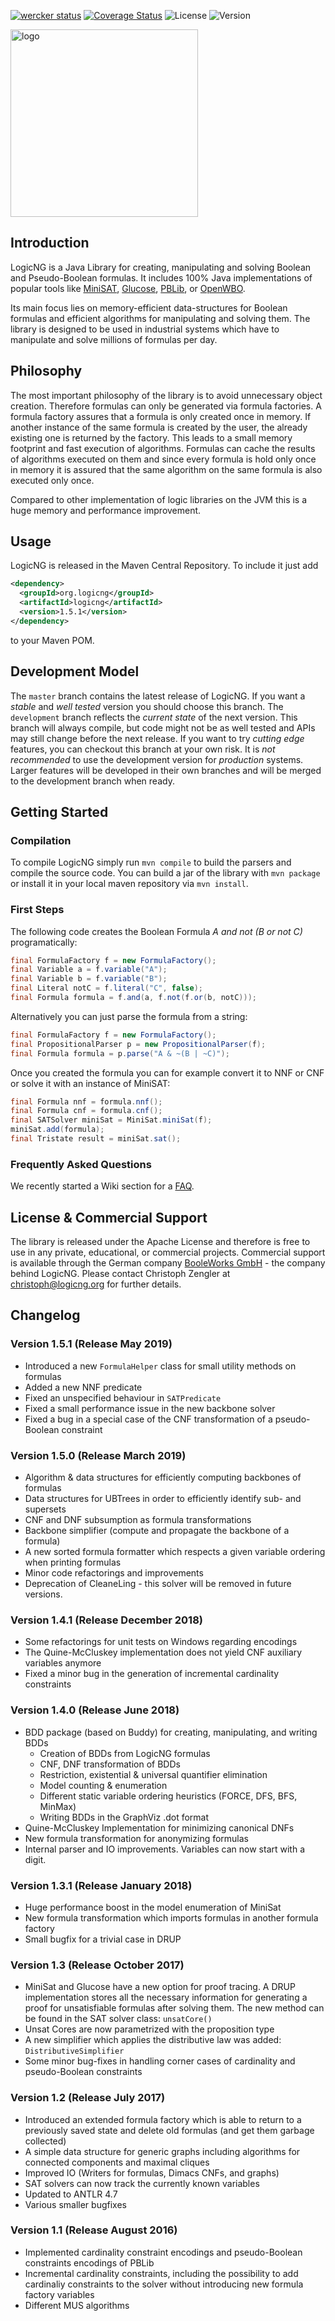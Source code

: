 [![wercker status](https://app.wercker.com/status/24c4765f3a0d79520ad80a1e4c20cfa2/s/master "wercker status")](https://app.wercker.com/project/bykey/24c4765f3a0d79520ad80a1e4c20cfa2) [![Coverage Status](https://coveralls.io/repos/logic-ng/LogicNG/badge.svg?branch=master&service=github)](https://coveralls.io/github/logic-ng/LogicNG?branch=master) ![License](https://img.shields.io/badge/license-Apache%202-blue.svg) ![Version](https://img.shields.io/badge/version-1.5.1-ff69b4.svg)

<img src="https://github.com/logic-ng/LogicNG/blob/master/doc/logo/logo_big.png" alt="logo" width="300">

## Introduction
LogicNG is a Java Library for creating, manipulating and solving Boolean and Pseudo-Boolean formulas. It includes 100% Java implementations of popular tools like [MiniSAT](http://minisat.se), [Glucose](http://www.labri.fr/perso/lsimon/glucose/), [PBLib](http://tools.computational-logic.org/content/pblib.php), or [OpenWBO](http://sat.inesc-id.pt/open-wbo/).

Its main focus lies on memory-efficient data-structures for Boolean formulas and efficient algorithms for manipulating and solving them.
The library is designed to be used in industrial systems which have to manipulate and solve millions of formulas per day.

## Philosophy
The most important philosophy of the library is to avoid unnecessary object creation.  Therefore formulas can only be generated via formula factories.  A formula factory assures that a formula is only created once in memory.  If another instance of the same formula is created by the user, the already existing one is returned by the factory. This leads to a small memory footprint and fast execution of algorithms.  Formulas can cache the results of algorithms executed on them and since every formula is hold only once in memory it is assured that the same algorithm on the same formula is also executed only once.

Compared to other implementation of logic libraries on the JVM this is a huge memory and performance improvement.

## Usage
LogicNG is released in the Maven Central Repository.  To include it just add
```xml
<dependency>
  <groupId>org.logicng</groupId>
  <artifactId>logicng</artifactId>
  <version>1.5.1</version>
</dependency>
```
to your Maven POM.

## Development Model
The `master` branch contains the latest release of LogicNG.  If you want a *stable* and *well tested* version you should choose this branch.  The `development` branch reflects the *current state* of the next version.  This branch will always compile, but code might not be as well tested and APIs may still change before the next release.  If you want to try *cutting edge* features, you can checkout this branch at your own risk.  It is *not recommended* to use the development version for *production* systems.  Larger features will be developed in their own branches and will be merged to the development branch when ready.

## Getting Started
### Compilation
To compile LogicNG simply run `mvn compile` to build the parsers and compile the source code.  You can build a jar of the library with `mvn package` or install it in your local maven repository via `mvn install`.

### First Steps
The following code creates the Boolean Formula *A and not (B or not C)* programatically:
```java
final FormulaFactory f = new FormulaFactory();
final Variable a = f.variable("A");
final Variable b = f.variable("B");
final Literal notC = f.literal("C", false);
final Formula formula = f.and(a, f.not(f.or(b, notC)));
```
Alternatively you can just parse the formula from a string:
```java
final FormulaFactory f = new FormulaFactory();
final PropositionalParser p = new PropositionalParser(f);
final Formula formula = p.parse("A & ~(B | ~C)");
```
Once you created the formula you can for example convert it to NNF or CNF or solve it with an instance of MiniSAT:
```java
final Formula nnf = formula.nnf();
final Formula cnf = formula.cnf();
final SATSolver miniSat = MiniSat.miniSat(f);
miniSat.add(formula);
final Tristate result = miniSat.sat();
```

### Frequently Asked Questions
We recently started a Wiki section for a [FAQ](https://github.com/logic-ng/LogicNG/wiki/FAQ). 

## License & Commercial Support
The library is released under the Apache License and therefore is free to use in any private, educational, or commercial projects.  Commercial support is available through the German company [BooleWorks GmbH](http://www.booleworks.com) - the company behind LogicNG.  Please contact Christoph Zengler at christoph@logicng.org for further details.

## Changelog

### Version 1.5.1 (Release May 2019)
* Introduced a new `FormulaHelper` class for small utility methods on formulas
* Added a new NNF predicate
* Fixed an unspecified behaviour in `SATPredicate`
* Fixed a small performance issue in the new backbone solver
* Fixed a bug in a special case of the CNF transformation of a pseudo-Boolean constraint

### Version 1.5.0 (Release March 2019)
* Algorithm & data structures for efficiently computing backbones of formulas
* Data structures for UBTrees in order to efficiently identify sub- and supersets
* CNF and DNF subsumption as formula transformations
* Backbone simplifier (compute and propagate the backbone of a formula)
* A new sorted formula formatter which respects a given variable ordering when printing formulas
* Minor code refactorings and improvements
* Deprecation of CleaneLing - this solver will be removed in future versions.

### Version 1.4.1 (Release December 2018)
* Some refactorings for unit tests on Windows regarding encodings
* The Quine-McCluskey implementation does not yield CNF auxiliary variables anymore
* Fixed a minor bug in the generation of incremental cardinality constraints

### Version 1.4.0 (Release June 2018)
* BDD package (based on Buddy) for creating, manipulating, and writing BDDs
  * Creation of BDDs from LogicNG formulas
  * CNF, DNF transformation of BDDs
  * Restriction, existential & universal quantifier elimination
  * Model counting & enumeration
  * Different static variable ordering heuristics (FORCE, DFS, BFS, MinMax)
  * Writing BDDs in the GraphViz .dot format
* Quine-McCluskey Implementation for minimizing canonical DNFs
* New formula transformation for anonymizing formulas
* Internal parser and IO improvements.  Variables can now start with a digit.

### Version 1.3.1 (Release January 2018)
* Huge performance boost in the model enumeration of MiniSat
* New formula transformation which imports formulas in another formula factory
* Small bugfix for a trivial case in DRUP

### Version 1.3 (Release October 2017)
* MiniSat and Glucose have a new option for proof tracing.  A DRUP implementation stores all the necessary information for generating a proof for unsatisfiable formulas after solving them.  The new method can be found in the SAT solver class: `unsatCore()`
* Unsat Cores are now parametrized with the proposition type
* A new simplifier which applies the distributive law was added: `DistributiveSimplifier`
* Some minor bug-fixes in handling corner cases of cardinality and pseudo-Boolean constraints 

### Version 1.2 (Release July 2017)
* Introduced an extended formula factory which is able to return to a previously saved state and delete old formulas (and get them garbage collected)
* A simple data structure for generic graphs including algorithms for connected components and maximal cliques
* Improved IO (Writers for formulas, Dimacs CNFs, and graphs)
* SAT solvers can now track the currently known variables
* Updated to ANTLR 4.7
* Various smaller bugfixes

### Version 1.1 (Release August 2016)
* Implemented cardinality constraint encodings and pseudo-Boolean constraints encodings of PBLib
* Incremental cardinality constraints, including the possibility to add cardinaliy constraints to the solver without introducing new formula factory variables
* Different MUS algorithms
